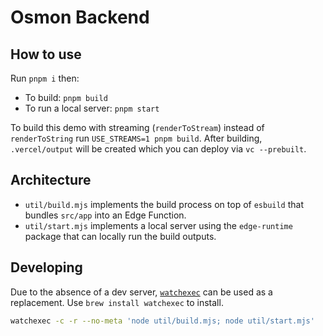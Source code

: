 # Osmon Backend

## How to use

Run `pnpm i` then:

- To build: `pnpm build`
- To run a local server: `pnpm start`

To build this demo with streaming (`renderToStream`) instead of `renderToString` run `USE_STREAMS=1 pnpm build`.
After building, `.vercel/output` will be created which you can deploy via `vc --prebuilt`.

## Architecture

- `util/build.mjs` implements the build process on top of `esbuild` that bundles `src/app` into an Edge Function.
- `util/start.mjs` implements a local server using the `edge-runtime` package that can locally run the build outputs.

## Developing

Due to the absence of a dev server, [`watchexec`](https://github.com/watchexec/watchexec) can be used as a replacement. Use `brew install watchexec` to install.

```bash
watchexec -c -r --no-meta 'node util/build.mjs; node util/start.mjs'
```
